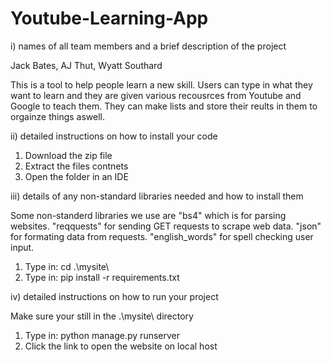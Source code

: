 # Youtube-Learning-App

 i) names of all team members and a brief description of the project
 
 Jack Bates, AJ Thut, Wyatt Southard
 
 This is a tool to help people learn a new skill. Users can type in what they want to learn and 
 they are given various recousrces from Youtube and Google to teach them. They can make lists and store their
 reults in them to orgainze things aswell.
 
 ii) detailed instructions on how to install your code
 
 1. Download the zip file
 2. Extract the files contnets
 3. Open the folder in an IDE
 
 iii) details of any non-standard libraries needed and how to install them
 
 Some non-standerd libraries we use are "bs4" which is for parsing websites. "reqquests" for sending GET requests to scrape web data.
 "json" for formating data from requests. "english_words" for spell checking user input. 
 
 1. Type in: cd .\mysite\
 2. Type in: pip install -r requirements.txt 
 
 iv) detailed instructions on how to run your project
 
 Make sure your still in the .\mysite\ directory
 
 1. Type in: python manage.py runserver
 2. Click the link to open the website on local host
